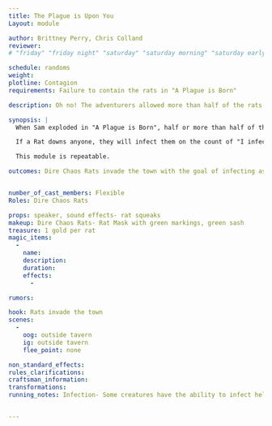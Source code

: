 ```yaml
---
title: The Plague is Upon You
Layout: module

author: Brittney Perry, Chris Colland
reviewer: 
# "friday" "friday night" "saturday" "saturday morning" "saturday early afternoon" "saturday early evening" "saturday night" "reaction" "tavern setup" "townsfolk" "randoms"

schedule: randoms
weight: 
plotline: Contagion
requirements: Failure to contain the rats in "A Plague is Born"

description: Oh no! The adventurers allowed more than half of the rats to escape when Sam exploded! Don't worry, the rats are back to make sure no one misses the fun.

synopsis: |
  When Sam exploded in "A Plague is Born", half or more than half of the Dire Chaos Rats escaped into the town nearby. These rats, instructed by their "monster master", have wandered into town with a goal,- Attack, down, and infect as many people as possible. No one is safe from their task, including townsfolk (aka will attack NPCs). 

  If a Rat downs anyone, they will infect them on the count of "I infect you one, I infect you two, I infect you three." The bitten will then become Infected (see running notes).

  This module is repeatable.

outcomes: Dire Chaos Rats invade the town with the goal of infecting as many people as possible


number_of_cast_members: Flexible 
Roles: Dire Chaos Rats

props: speaker, sound effects- rat squeaks
makeup: Dire Chaos Rats- Rat Mask with green markings, green sash 
treasure: 1 gold per rat
magic_items:
  - 
    name: 
    description:  
    duration: 
    effects: 
      - 

rumors: 

hook: Rats invade the town
scenes: 
  - 
    oog: outside tavern
    ig: outside tavern
    flee_point: none

non_standard_effects: 
rules_clarifications: 
craftsman_information: 
transformations: 
running_notes: Infection- Some creatures have the ability to infect helpless victims with material that will turn the person into a version of the creature. Unlike a werewolf or vampire curse, this is only a physical transformation of the victim’s body. Players will be told of specific triggers if necessary. Victims will lose all memory of their former lives, and the player must follow the commands they are given by the Monster Master until the character is slain. The character may then be killed and then given a Life spell and be cured of the infection. If the player dies the spirit may then proceed to the Healers’ Guild to be resurrected as normal. Infection is done just as a Killing Blow, with a count of “I infect you 1, I infect you 2, I infect you 3.”


---
```

